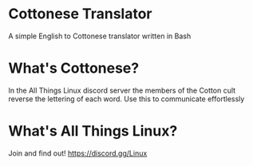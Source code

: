 # Cottonese Translator
A simple English to Cottonese translator written in Bash

# What's Cottonese? 
In the All Things Linux discord server the members of the Cotton cult reverse the lettering of each word. Use this to communicate effortlessly 

# What's All Things Linux?
Join and find out! https://discord.gg/Linux
